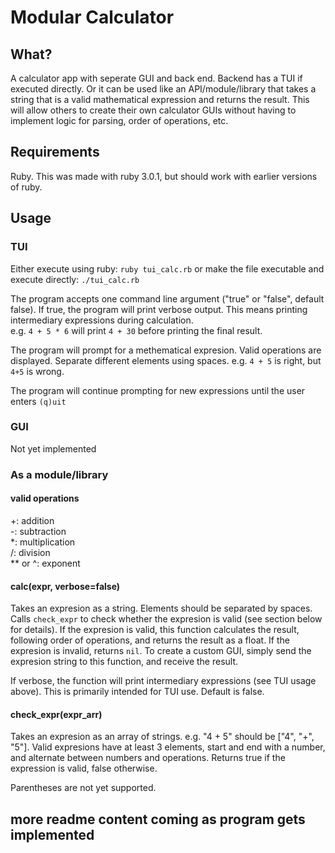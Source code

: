 # Modular Calculator

## What?

A calculator app with seperate GUI and back end. Backend has a TUI if executed directly. Or it can be used like an API/module/library that takes a string that is a valid mathematical expression and returns the result. This will allow others to create their own calculator GUIs without having to implement logic for parsing, order of operations, etc.

## Requirements

Ruby. This was made with ruby 3.0.1, but should work with earlier versions of ruby.

## Usage

### TUI

Either execute using ruby: `ruby tui_calc.rb` or make the file executable and execute directly: `./tui_calc.rb`

The program accepts one command line argument ("true" or "false", default false). If true, the program will print verbose output. This means printing intermediary expressions during calculation.  
e.g. `4 + 5 * 6` will print `4 + 30` before printing the final result.

The program will prompt for a methematical expresion. Valid operations are displayed. Separate different elements using spaces. e.g. `4 + 5` is right, but `4+5` is wrong.

The program will continue prompting for new expressions until the user enters `(q)uit`

### GUI

Not yet implemented

### As a module/library

#### valid operations

+: addition  
-: subtraction  
*: multiplication  
/: division  
** or ^: exponent

#### calc(expr, verbose=false)

Takes an expresion as a string. Elements should be separated by spaces. Calls `check_expr` to check whether the expresion is valid (see section below for details). If the expresion is valid, this function calculates the result, following order of operations, and returns the result as a float. If the expresion is invalid, returns `nil`. To create a custom GUI, simply send the expresion string to this function, and receive the result.

If verbose, the function will print intermediary expressions (see TUI usage above). This is primarily intended for TUI use. Default is false.

#### check_expr(expr_arr)

Takes an expresion as an array of strings. e.g. "4 + 5" should be ["4", "+", "5"]. Valid expresions have at least 3 elements, start and end with a number, and alternate between numbers and operations. Returns true if the expression is valid, false otherwise.

Parentheses are not yet supported.

## more readme content coming as program gets implemented